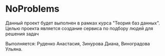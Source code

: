 # NoProblems
Данный проект будет выполнен в рамках курса "Теория баз данных". Целью проекта является создание сервиса по подбору людей для решения задач

Выполняется:
Руденко Анастасия,
Зинурова Диана,
Виноградова Ульяна.
